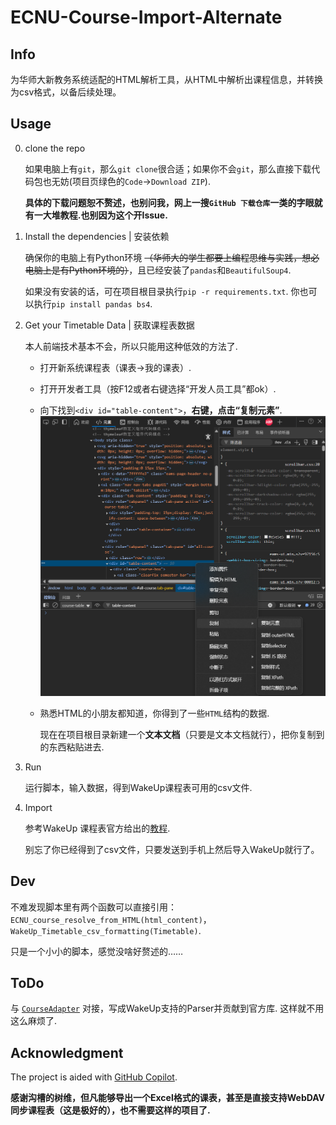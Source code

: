 # ECNU-Course-Import-Alternate
## Info
为华师大新教务系统适配的HTML解析工具，从HTML中解析出课程信息，并转换为csv格式，以备后续处理。
## Usage
0. clone the repo

    如果电脑上有`git`，那么`git clone`很合适；如果你不会`git`，那么直接下载代码包也无妨(项目页绿色的`Code`→`Download ZIP`).

    **具体的下载问题恕不赘述，也别问我，网上一搜`GitHub 下载仓库`一类的字眼就有一大堆教程.也别因为这个开Issue.**
1. Install the dependencies | 安装依赖
    
    确保你的电脑上有Python环境 ~~（华师大的学生都要上编程思维与实践，想必电脑上是有Python环境的）~~，且已经安装了`pandas`和`BeautifulSoup4`.
    
    如果没有安装的话，可在项目根目录执行`pip -r requirements.txt`.
    你也可以执行`pip install pandas bs4`.

2. Get your Timetable Data | 获取课程表数据
    
    本人前端技术基本不会，所以只能用这种低效的方法了.
    
    - 打开新系统课程表（课表→我的课表）.

    - 打开开发者工具（按F12或者右键选择“开发人员工具”都ok）.

    - 向下找到`<div id="table-content">`，**右键，点击“复制元素”**.
    ![Course-table-content](./res/Copy-table-content.png)
    - 熟悉HTML的小朋友都知道，你得到了一些`HTML`结构的数据.
    
        现在在项目根目录新建一个**文本文档**（只要是文本文档就行），把你复制到的东西粘贴进去.

3. Run

    运行脚本，输入数据，得到WakeUp课程表可用的csv文件.

4. Import

    参考WakeUp 课程表官方给出的[教程](https://www.wakeup.fun/doc/import_from_csv.html).

    别忘了你已经得到了csv文件，只要发送到手机上然后导入WakeUp就行了。

## Dev
不难发现脚本里有两个函数可以直接引用：`ECNU_course_resolve_from_HTML(html_content)`，`WakeUp_Timetable_csv_formatting(Timetable)`.

只是一个小小的脚本，感觉没啥好赘述的……

## ToDo

与 [`CourseAdapter`](https://github.com/YZune/CourseAdapter) 对接，写成WakeUp支持的Parser并贡献到官方库. 这样就不用这么麻烦了.

## Acknowledgment

The project is aided with [GitHub Copilot](https://github.com/features/copilot).

**感谢沟槽的树维，但凡能够导出一个Excel格式的课表，甚至是直接支持WebDAV同步课程表（这是极好的），也不需要这样的项目了.**